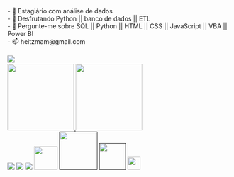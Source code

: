 <html>

<head>
    <div>
        - 🔭 Estagiário com análise de dados <br>
        - 🌱 Desfrutando Python || banco de dados || ETL <br>
        - 💬 Pergunte-me sobre SQL || Python || HTML || CSS || JavaScript || VBA || Power BI <br>
        - 📫 heitzmam@gmail.com <br> <br>
        <a href="https://www.linkedin.com/in/victor-heitzman-951011193/" target="_blank"><img src="https://img.shields.io/badge/LinkedIn-0077B5?style=for-the-badge&logo=linkedin&logoColor=white" target="_blank"></a>
        <a href="https://github.com/VictorHeitzman"> <br> 
        <img height="150em" src="https://github-readme-stats.vercel.app/api?username=VictorHeitzman&show_icons=true&theme=merko&include_all_commits=true&count_private=true"/>
        <img height="150em" src="https://github-readme-stats.vercel.app/api/top-langs/?username=VictorHeitzman&layout=compact&langs_count=7&theme=merko"/>
    </div>
</head>

<div>
    <a href="https://github.com/VictorHeitzman?tab=repositories&q=&type=&language=jupyter+notebook&sort=" target="_blank"><img src="https://img.shields.io/badge/Python-14354C?style=for-the-badge&logo=python&logoColor=white" target="_blank"></a>
    <a href="https://github.com/VictorHeitzman?tab=repositories&q=&type=&language=java&sort=" target="_blank"><img src="https://img.shields.io/badge/Java-ED8B00?style=for-the-badge&logo=java&logoColor=white" target="_blank"></a>
    <a href="https://github.com/VictorHeitzman?tab=repositories&q=&type=&language=jupyter+notebook&sort=" target="_blank"><img src="https://img.shields.io/badge/MySQL-00000F?style=for-the-badge&logo=mysql&logoColor=white" target="_blank"></a>
    <a href="https://github.com/VictorHeitzman?tab=repositories&q=&type=&language=html&sort=" target="_blank"><img src="https://arquivo.devmedia.com.br/marketing/img/curso-curso-de-html-basico-371.png" target="_blank" width="53"></a>
    <a href=""> <img src="https://geekflare.com/wp-content/uploads/2021/08/css-1200x385.png" width="86"></a>
    <a href=""> <img src="https://arquivo.devmedia.com.br/noticias/artigos/artigo_javascript-reduce-reduzindo-uma-colecao-em-um-unico-objeto_37981.jpg" width="60"></a>
    <a href="-" target="_blank"><img height="29em" src="https://i.ibb.co/tstNdpj/1-50-Jn-SO9n-CQOBq0-WGBkq-X6w.png" target="_blank"></a>
  </div>
  
</html>
